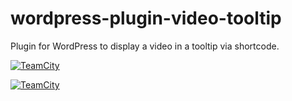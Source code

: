 # wordpress-plugin-video-tooltip
Plugin for WordPress to display a video in a tooltip via shortcode.

[![TeamCity](https://img.shields.io/teamcity/http/teamcity.jetbrains.com/s/bt345.svg?maxAge=2592000?style=flat-square&label=distribution)](https://build.nativecode.com/viewType.html?buildTypeId=video_tooltip_distribute)

[![TeamCity](https://img.shields.io/teamcity/http/teamcity.jetbrains.com/s/bt345.svg?maxAge=2592000?style=flat-square&label=continuous)](https://build.nativecode.com/viewType.html?buildTypeId=video_tooltip_continuous)
